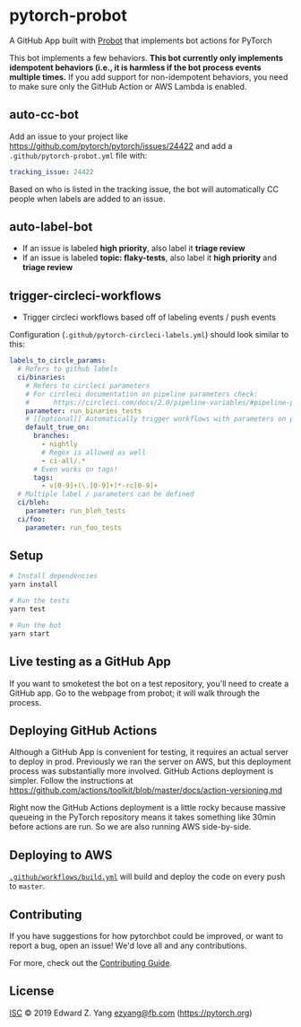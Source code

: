 # pytorch-probot

A GitHub App built with [Probot](https://github.com/probot/probot) that implements bot actions for PyTorch

This bot implements a few behaviors.  **This bot currently only
implements idempotent behaviors (i.e., it is harmless if the bot process
events multiple times.**  If you add support for non-idempotent
behaviors, you need to make sure only the GitHub Action or AWS Lambda is
enabled.

## auto-cc-bot

Add an issue to your project like https://github.com/pytorch/pytorch/issues/24422
and add a `.github/pytorch-probot.yml` file with:

```yml
tracking_issue: 24422
```

Based on who is listed in the tracking issue, the bot will automatically
CC people when labels are added to an issue.

## auto-label-bot

* If an issue is labeled **high priority**, also label it
  **triage review**
* If an issue is labeled **topic: flaky-tests**, also label it
  **high priority** and **triage review**

## trigger-circleci-workflows

* Trigger circleci workflows based off of labeling events / push events

Configuration (`.github/pytorch-circleci-labels.yml`) should look similar to this:
```yml
labels_to_circle_params:
  # Refers to github labels
  ci/binaries:
    # Refers to circleci parameters
    # For circleci documentation on pipeline parameters check:
    #      https://circleci.com/docs/2.0/pipeline-variables/#pipeline-parameters-in-configuration
    parameter: run_binaries_tests
    # [[optional]] Automatically trigger workflows with parameters on push
    default_true_on:
      branches:
        - nightly
        # Regex is allowed as well
        - ci-all/.*
      # Even works on tags!
      tags:
        - v[0-9]+(\.[0-9]+)*-rc[0-9]+
  # Multiple label / parameters can be defined
  ci/bleh:
    parameter: run_bleh_tests
  ci/foo:
    parameter: run_foo_tests
```

## Setup

```sh
# Install dependencies
yarn install

# Run the tests
yarn test

# Run the bot
yarn start
```

## Live testing as a GitHub App

If you want to smoketest the bot on a test repository, you'll need to
create a GitHub app.  Go to the webpage from probot; it will walk
through the process.

## Deploying GitHub Actions

Although a GitHub App is convenient for testing, it requires an actual
server to deploy in prod.  Previously we ran the server on AWS, but this
deployment process was substantially more involved.  GitHub Actions
deployment is simpler.  Follow the instructions at
https://github.com/actions/toolkit/blob/master/docs/action-versioning.md

Right now the GitHub Actions deployment is a little rocky because
massive queueing in the PyTorch repository means it takes something
like 30min before actions are run.  So we are also running AWS
side-by-side.

## Deploying to AWS

[`.github/workflows/build.yml`](.github/workflows/build.yml) will build and deploy the code on every push to `master`.

## Contributing

If you have suggestions for how pytorchbot could be improved, or want to report a bug, open an issue! We'd love all and any contributions.

For more, check out the [Contributing Guide](CONTRIBUTING.md).

## License

[ISC](LICENSE) © 2019 Edward Z. Yang <ezyang@fb.com> (https://pytorch.org)
